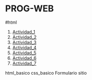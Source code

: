 # PROG-WEB
#html
1. [Actividad_1](Actividad_1/index.html)
2. [Actividad_2](Actividad_2/index.html)
3. [Actividad_3](Actividad_3/index.html)
4. [Actividad_4](Actividad_4/index.html)
5. [Actividad_5](Actividad_5/index.html)
6. [Actividad_6](Actividad_6/index.html)
7. [Actividad_7](Actividad_7/index.html)



html_basico
css_basico
Formulario
sitio
